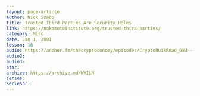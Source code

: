 ```yaml
---
layout: page-article
author: Nick Szabo
title: Trusted Third Parties Are Security Holes
link: https://nakamotoinstitute.org/trusted-third-parties/
category: Misc
date: Jan 1, 2001
lesson: 16
audio: https://anchor.fm/thecryptoconomy/episodes/CryptoQuikRead_083---Trusted-Third-Parties-are-Security-Holes-e2nds2/a-anfscg
audio2: 
audio3: 
star: 
archive: https://archive.md/WVILN
series: 
seriesnr: 
---
```

